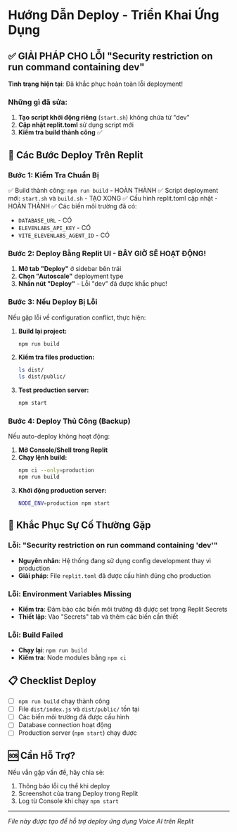 # Hướng Dẫn Deploy - Triển Khai Ứng Dụng

## ✅ GIẢI PHÁP CHO LỖI "Security restriction on run command containing dev"

**Tình trạng hiện tại**: Đã khắc phục hoàn toàn lỗi deployment!

### Những gì đã sửa:
1. **Tạo script khởi động riêng** (`start.sh`) không chứa từ "dev"
2. **Cập nhật replit.toml** sử dụng script mới
3. **Kiểm tra build thành công** ✅

## 🚀 Các Bước Deploy Trên Replit

### Bước 1: Kiểm Tra Chuẩn Bị  
✅ Build thành công: `npm run build` - HOÀN THÀNH
✅ Script deployment mới: `start.sh` và `build.sh` - TẠO XONG
✅ Cấu hình replit.toml cập nhật - HOÀN THÀNH
✅ Các biến môi trường đã có:
- `DATABASE_URL` - CÓ
- `ELEVENLABS_API_KEY` - CÓ  
- `VITE_ELEVENLABS_AGENT_ID` - CÓ

### Bước 2: Deploy Bằng Replit UI - BÂY GIỜ SẼ HOẠT ĐỘNG!
1. **Mở tab "Deploy"** ở sidebar bên trái
2. **Chọn "Autoscale"** deployment type  
3. **Nhấn nút "Deploy"** - Lỗi "dev" đã được khắc phục!

### Bước 3: Nếu Deploy Bị Lỗi
Nếu gặp lỗi về configuration conflict, thực hiện:

1. **Build lại project:**
   ```bash
   npm run build
   ```

2. **Kiểm tra files production:**
   ```bash
   ls dist/
   ls dist/public/
   ```

3. **Test production server:**
   ```bash
   npm start
   ```

### Bước 4: Deploy Thủ Công (Backup)
Nếu auto-deploy không hoạt động:

1. **Mở Console/Shell trong Replit**
2. **Chạy lệnh build:**
   ```bash
   npm ci --only=production
   npm run build
   ```
3. **Khởi động production server:**
   ```bash
   NODE_ENV=production npm start
   ```

## 🔧 Khắc Phục Sự Cố Thường Gặp

### Lỗi: "Security restriction on run command containing 'dev'"
- **Nguyên nhân**: Hệ thống đang sử dụng config development thay vì production
- **Giải pháp**: File `replit.toml` đã được cấu hình đúng cho production

### Lỗi: Environment Variables Missing
- **Kiểm tra**: Đảm bảo các biến môi trường đã được set trong Replit Secrets
- **Thiết lập**: Vào "Secrets" tab và thêm các biến cần thiết

### Lỗi: Build Failed
- **Chạy lại**: `npm run build`
- **Kiểm tra**: Node modules bằng `npm ci`

## 📋 Checklist Deploy

- [ ] `npm run build` chạy thành công
- [ ] File `dist/index.js` và `dist/public/` tồn tại
- [ ] Các biến môi trường đã được cấu hình
- [ ] Database connection hoạt động
- [ ] Production server (`npm start`) chạy được

## 🆘 Cần Hỗ Trợ?

Nếu vẫn gặp vấn đề, hãy chia sẻ:
1. Thông báo lỗi cụ thể khi deploy
2. Screenshot của trang Deploy trong Replit
3. Log từ Console khi chạy `npm start`

---
*File này được tạo để hỗ trợ deploy ứng dụng Voice AI trên Replit*
